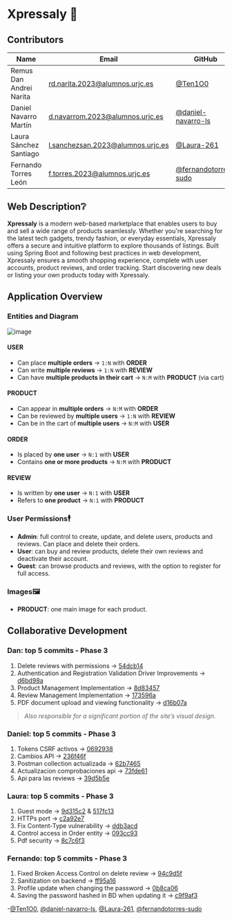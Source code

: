 # Xpressaly 🛒

## Contributors
| Name | Email | GitHub |
|-------|-------|--------|
| Remus Dan Andrei Narita | rd.narita.2023@alumnos.urjc.es | [@Ten1O0](https://github.com/Ten1O0) |
| Daniel Navarro Martín | d.navarrom.2023@alumnos.urjc.es | [@daniel-navarro-ls](https://github.com/daniel-navarro-ls) |
| Laura Sánchez Santiago | l.sanchezsan.2023@alumnos.urjc.es | [@Laura-261](https://github.com/Laura-261) |
| Fernando Torres León | f.torres.2023@alumnos.urjc.es | [@fernandotorres-sudo](https://github.com/fernandotorres-sudo) |

## Web Description❔
**Xpressaly** is a modern web-based marketplace that enables users to buy and sell a wide range of products seamlessly. Whether you're searching for the latest tech gadgets, trendy fashion, or everyday essentials, Xpressaly offers a secure and intuitive platform to explore thousands of listings. Built using Spring Boot and following best practices in web development, Xpressaly ensures a smooth shopping experience, complete with user accounts, product reviews, and order tracking. Start discovering new deals or listing your own products today with Xpressaly.

## Application Overview

### Entities and Diagram
![image](https://github.com/user-attachments/assets/45d52273-8d5f-42d3-bfb2-c27e602f6479)

#### **USER**

- Can place **multiple orders** → `1:N` with **ORDER**
- Can write **multiple reviews** → `1:N` with **REVIEW**
- Can have **multiple products in their cart** → `N:M` with **PRODUCT** (via cart)

#### **PRODUCT**

- Can appear in **multiple orders** → `N:M` with **ORDER**
- Can be reviewed by **multiple users** → `1:N` with **REVIEW**
- Can be in the cart of **multiple users** → `N:M` with **USER**

#### **ORDER**

- Is placed by **one user** → `N:1` with **USER**
- Contains **one or more products** → `N:M` with **PRODUCT**

#### **REVIEW**

- Is written by **one user** → `N:1` with **USER**
- Refers to **one product** → `N:1` with **PRODUCT**


### User Permissions🕴️
- **Admin**: full control to create, update, and delete users, products and reviews. Can place and delete their orders.
- **User**: can buy and review products, delete their own reviews and deactivate their account.
- **Guest**: can browse products and reviews, with the option to register for full access.

### Images🖼️
- **PRODUCT**: one main image for each product.

## Collaborative Development

### Dan: top 5 commits - Phase 3

1. Delete reviews with permissions → [54dcb14](https://github.com/DWS-2025/project-grupo-6/commit/54dcb142525f5274d3313028875e6fe848d89a11)
2. Authentication and Registration Validation Driver Improvements → [d6bd98a](https://github.com/DWS-2025/project-grupo-6/commits/main/?author=Ten1O0)
3. Product Management Implementation → [8d83457](https://github.com/DWS-2025/project-grupo-6/commit/8d83457880947f9a5c3139f87ebd11037a6938c8)
4. Review Management Implementation → [173596a](https://github.com/DWS-2025/project-grupo-6/commit/173596af824dab1b0b0d460f1685ec4d4042195a)
5. PDF document upload and viewing functionality → [d16b07a](https://github.com/DWS-2025/project-grupo-6/commit/d16b07a4f5bde564380da0bb0762e9481c437db5)
> *Also responsible for a significant portion of the site’s visual design.*

### Daniel: top 5 commits - Phase 3

1. Tokens CSRF activos → [0692938](https://github.com/DWS-2025/project-grupo-6/commit/06929385343d2a570e57967c2ed2042a7ffd3122)
2. Cambios API → [236f46f](https://github.com/DWS-2025/project-grupo-6/commit/236f46f17659d75054ba3e84fd63d20c5473eeb0)
3. Postman collection actualizada → [62b7465](https://github.com/DWS-2025/project-grupo-6/commit/62b7465f27aeaecd15f331b85cb3ef70e15ac2ac)
4. Actualizacion comprobaciones api → [73fde61](https://github.com/DWS-2025/project-grupo-6/commit/73fde61ce7cd74a0956d00240a8006aeef761039)
5. Api para las reviews → [39d5b5e](https://github.com/DWS-2025/project-grupo-6/commit/39d5b5e26141653c9b62d76e73ec1a0cec0bb54a)

### Laura: top 5 commits - Phase 3

1. Guest mode → [9d315c2](https://github.com/DWS-2025/project-grupo-6/commit/9d315c2abd0573c97d4b6a4a6134d9b9692d1153) & [517fc13](https://github.com/DWS-2025/project-grupo-6/commit/517fc1329e35182ac7f459b26822612022d43649)
2. HTTPs port → [c2a92e7](https://github.com/DWS-2025/project-grupo-6/commit/c2a92e75fef19215cb58af811c8ac6ba02127102)
3. Fix Content-Type vulnerability → [ddb3acd](https://github.com/DWS-2025/project-grupo-6/commit/ddb3acd30d24b621932766b2750cc564172ffba2)
4. Control access in Order entity → [093cc93](https://github.com/DWS-2025/project-grupo-6/commit/093cc93f4ca8dda9f2aabcc2a7d8f59517216df8)
5. Pdf security → [8c7c6f3](https://github.com/DWS-2025/project-grupo-6/commit/8c7c6f3b05dbb856da39fd6f855ea43b6536bc38)

### Fernando: top 5 commits - Phase 3

1. Fixed Broken Access Control on delete review -> [94c9d5f](https://github.com/DWS-2025/project-grupo-6/commit/94c9d5f84369f8b92b6ad2808dd98687019206fa)
2. Sanitization on backend -> [ff95a16](https://github.com/DWS-2025/project-grupo-6/commit/ff95a16ac85310b55994dd65f8740defc01926f9)
3. Profile update when changing the password -> [0b8ca06](https://github.com/DWS-2025/project-grupo-6/commit/0b8ca069f6f69d01a6cf359aa4f10fba76744577)
4. Saving the password hashed in BD when updating it -> [c9f9af3](https://github.com/DWS-2025/project-grupo-6/commit/c9f9af37a4df5e41489b3d35ff0be6f1063a9dba)


-[@Ten1O0](https://github.com/Ten1O0), [@daniel-navarro-ls](https://github.com/daniel-navarro-ls), [@Laura-261](https://github.com/Laura-261), [@fernandotorres-sudo](https://github.com/fernandotorres-sudo)
